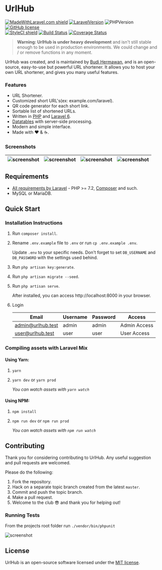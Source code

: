 <h1>UrlHub</h1>

[![MadeWithLaravel.com shield](https://madewithlaravel.com/storage/repo-shields/1049-shield.svg)](https://madewithlaravel.com/p/plur/shield-link)
[![LaravelVersion](https://img.shields.io/badge/Laravel-6.0-f56857.svg?style=flat-square)](https://laravel.com/docs/6.0)
![PHPVersion](https://img.shields.io/badge/PHP-%5E7.2-777BB4.svg?style=flat-square)
[![GitHub license](https://img.shields.io/github/license/realodix/newt.svg?style=flat-square)](https://github.com/realodix/newt/blob/master/LICENSE) <br>
[![StyleCI shield](https://github.styleci.io/repos/146186200/shield)](https://github.styleci.io/repos/146186200)
[![Build Status](https://travis-ci.org/realodix/urlhub.svg?branch=master)](https://travis-ci.org/realodix/urlhub)
[![Coverage Status](https://coveralls.io/repos/github/realodix/urlhub/badge.svg?branch=master)](https://coveralls.io/github/realodix/urlhub)

> **Warning: UrlHub is under heavy development** and isn't still stable enough to be used in production environments. We could change and / or remove functions in any moment.

UrlHub was created, and is maintained by [Budi Hermawan](https://github.com/realodix), and is an open-source, easy-to-use but powerful URL shortener. It allows you to host your own URL shortener, and gives you many useful features.

### Features
* URL Shortener.
* Customized short URL's(ex: example.com/laravel).
* QR code generator for each short link.
* Sortable list of shortened URLs.
* Written in [PHP](https://www.php.net/) and [Laravel 6](https://laravel.com/docs/6.0).
* [Datatables](https://datatables.net/) with server-side processing.
* Modern and simple interface.
* Made with :heart: &amp; :coffee:.

### Screenshots

| ![screenshot](https://i.imgur.com/GFvIeBg.png) | ![screenshot](https://i.imgur.com/nJGVGHT.png) | ![screenshot](https://i.imgur.com/CpMAeaq.png) | ![screenshot](https://i.imgur.com/imRINvR.jpg) |
|-|-|-|-|


## Requirements
- [All requirements by Laravel](https://laravel.com/docs/installation#server-requirements) - PHP >= 7.2, [Composer](https://getcomposer.org/) and such.
- MySQL or MariaDB.


## Quick Start
### Installation Instructions
1. Run `composer install`.

2. Rename `.env.example` file to `.env` or run `cp .env.example .env`.

   Update `.env` to your specific needs. Don't forget to set `DB_USERNAME` and `DB_PASSWORD` with the settings used behind.

3. Run `php artisan key:generate`.

4. Run `php artisan migrate --seed`.

5. Run `php artisan serve`.

   After installed, you can access http://localhost:8000 in your browser.

6. Login

   | Email             | Username | Password | Access       |
   |-------------------|----------|----------|--------------|
   | admin@urlhub.test | admin    | admin    | Admin Access |
   | user@urlhub.test  | user     | user     | User Access  |

### Compiling assets with Laravel Mix

#### Using Yarn:
1. `yarn`
2. `yarn dev` or `yarn prod`

    *You can watch assets with `yarn watch`*

#### Using NPM:
1. `npm install`
2. `npm run dev` or `npm run prod`

    *You can watch assets with `npm run watch`*


## Contributing
Thank you for considering contributing to UrlHub. Any useful suggestion and pull requests are welcomed.

Please do the following:

1. Fork the repository.
2. Hack on a separate topic branch created from the latest `master`.
3. Commit and push the topic branch.
4. Make a pull request.
5. Welcome to the club :sunglasses: and thank you for helping out!

### Running Tests

From the projects root folder run `./vendor/bin/phpunit`

![screenshot](https://i.imgur.com/nR628gL.png)

## License
UrlHub is an open-source software licensed under the [MIT license](https://github.com/realodix/urlhub/blob/master/LICENSE).
